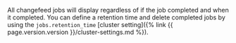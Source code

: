 All changefeed jobs will display regardless of if the job completed and when it completed. You can define a retention time and delete completed jobs by using the `jobs.retention_time` [cluster setting]({% link {{ page.version.version }}/cluster-settings.md %}).